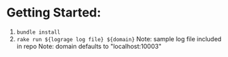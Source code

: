 # Getting Started:
1. `bundle install`
2. `rake run ${lograge log file} ${domain}`
Note: sample log file included in repo
Note: domain defaults to "localhost:10003"
